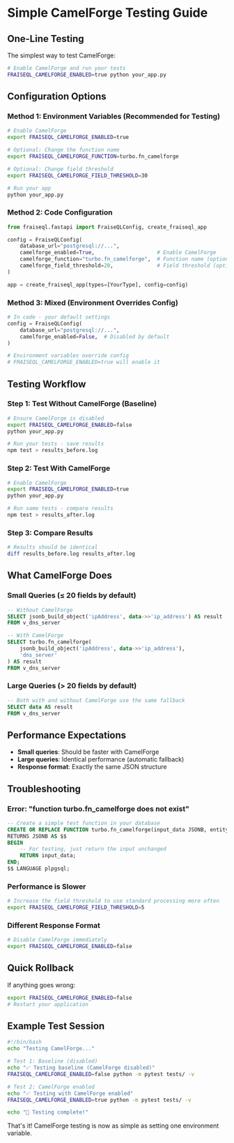 # Simple CamelForge Testing Guide

## **One-Line Testing**

The simplest way to test CamelForge:

```bash
# Enable CamelForge and run your tests
FRAISEQL_CAMELFORGE_ENABLED=true python your_app.py
```

## **Configuration Options**

### **Method 1: Environment Variables (Recommended for Testing)**

```bash
# Enable CamelForge
export FRAISEQL_CAMELFORGE_ENABLED=true

# Optional: Change the function name
export FRAISEQL_CAMELFORGE_FUNCTION=turbo.fn_camelforge

# Optional: Change field threshold
export FRAISEQL_CAMELFORGE_FIELD_THRESHOLD=30

# Run your app
python your_app.py
```

### **Method 2: Code Configuration**

```python
from fraiseql.fastapi import FraiseQLConfig, create_fraiseql_app

config = FraiseQLConfig(
    database_url="postgresql://...",
    camelforge_enabled=True,                    # Enable CamelForge
    camelforge_function="turbo.fn_camelforge",  # Function name (optional)
    camelforge_field_threshold=20,              # Field threshold (optional)
)

app = create_fraiseql_app(types=[YourType], config=config)
```

### **Method 3: Mixed (Environment Overrides Config)**

```python
# In code - your default settings
config = FraiseQLConfig(
    database_url="postgresql://...",
    camelforge_enabled=False,  # Disabled by default
)

# Environment variables override config
# FRAISEQL_CAMELFORGE_ENABLED=true will enable it
```

## **Testing Workflow**

### **Step 1: Test Without CamelForge (Baseline)**
```bash
# Ensure CamelForge is disabled
export FRAISEQL_CAMELFORGE_ENABLED=false
python your_app.py

# Run your tests - save results
npm test > results_before.log
```

### **Step 2: Test With CamelForge**
```bash
# Enable CamelForge
export FRAISEQL_CAMELFORGE_ENABLED=true
python your_app.py

# Run same tests - compare results
npm test > results_after.log
```

### **Step 3: Compare Results**
```bash
# Results should be identical
diff results_before.log results_after.log
```

## **What CamelForge Does**

### **Small Queries** (≤ 20 fields by default)
```sql
-- Without CamelForge
SELECT jsonb_build_object('ipAddress', data->>'ip_address') AS result
FROM v_dns_server

-- With CamelForge
SELECT turbo.fn_camelforge(
    jsonb_build_object('ipAddress', data->>'ip_address'),
    'dns_server'
) AS result
FROM v_dns_server
```

### **Large Queries** (> 20 fields by default)
```sql
-- Both with and without CamelForge use the same fallback
SELECT data AS result
FROM v_dns_server
```

## **Performance Expectations**

- **Small queries**: Should be faster with CamelForge
- **Large queries**: Identical performance (automatic fallback)
- **Response format**: Exactly the same JSON structure

## **Troubleshooting**

### **Error: "function turbo.fn_camelforge does not exist"**
```sql
-- Create a simple test function in your database
CREATE OR REPLACE FUNCTION turbo.fn_camelforge(input_data JSONB, entity_type TEXT)
RETURNS JSONB AS $$
BEGIN
    -- For testing, just return the input unchanged
    RETURN input_data;
END;
$$ LANGUAGE plpgsql;
```

### **Performance is Slower**
```bash
# Increase the field threshold to use standard processing more often
export FRAISEQL_CAMELFORGE_FIELD_THRESHOLD=5
```

### **Different Response Format**
```bash
# Disable CamelForge immediately
export FRAISEQL_CAMELFORGE_ENABLED=false
```

## **Quick Rollback**

If anything goes wrong:
```bash
export FRAISEQL_CAMELFORGE_ENABLED=false
# Restart your application
```

## **Example Test Session**

```bash
#!/bin/bash
echo "Testing CamelForge..."

# Test 1: Baseline (disabled)
echo "✅ Testing baseline (CamelForge disabled)"
FRAISEQL_CAMELFORGE_ENABLED=false python -m pytest tests/ -v

# Test 2: CamelForge enabled
echo "✅ Testing with CamelForge enabled"
FRAISEQL_CAMELFORGE_ENABLED=true python -m pytest tests/ -v

echo "🎉 Testing complete!"
```

That's it! CamelForge testing is now as simple as setting one environment variable.
